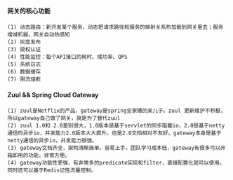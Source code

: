 #### 网关的核心功能
    (1) 动态路由：新开发某个服务，动态把请求路径和服务的映射关系热加载到网关里去；服务增减机器，网关自动热感知
    (2) 灰度发布
    (3) 授权认证
    (4) 性能监控：每个API接口的耗时、成功率、QPS
    (5) 系统日志
    (6) 数据缓存
    (7) 限流熔断
    
#### Zuul && Spring Cloud Gateway
    (1) zuul是Netflix的产品，gateway是spring全家桶的亲儿子。zuul 更新维护不积极，所以gateway自己做了网关，就是为了替代zuul
    (2) zuul 1.0和 2.0差别很大，1.0版本是基于servlet的同步阻塞io，2.0是基于netty通信的异步io，并发能力2.0版本大大提升。但是2.0文档相对不友好。gateway本身是基于netty通信的异步io，并发能力很强。
    (3) gateway文档齐全，架构清晰简单。容易上手，团队学习成本低，gateway有很多可以开箱即用的功能，非常方便。
    (4) gateway功能性更强，有非常多的predicate实现和filter，直接配置化就可以使用。同时还可以基于Redis记性流量控制。